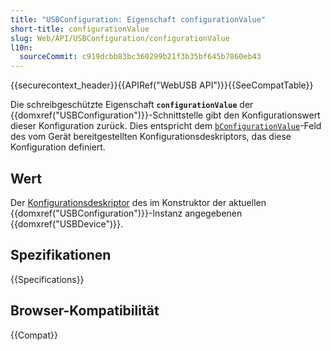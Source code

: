 ```yaml
---
title: "USBConfiguration: Eigenschaft configurationValue"
short-title: configurationValue
slug: Web/API/USBConfiguration/configurationValue
l10n:
  sourceCommit: c919dcbb83bc360299b21f3b35bf645b7860eb43
---
```


{{securecontext_header}}{{APIRef("WebUSB API")}}{{SeeCompatTable}}

Die schreibgeschützte Eigenschaft **`configurationValue`** der {{domxref("USBConfiguration")}}-Schnittstelle gibt den Konfigurationswert dieser Konfiguration zurück. Dies entspricht dem [`bConfigurationValue`](https://www.beyondlogic.org/usbnutshell/usb5.shtml#ConfigurationDescriptors)-Feld des vom Gerät bereitgestellten Konfigurationsdeskriptors, das diese Konfiguration definiert.

## Wert

Der [Konfigurationsdeskriptor](https://www.beyondlogic.org/usbnutshell/usb5.shtml#ConfigurationDescriptors) des im Konstruktor der aktuellen {{domxref("USBConfiguration")}}-Instanz angegebenen {{domxref("USBDevice")}}.

## Spezifikationen

{{Specifications}}

## Browser-Kompatibilität

{{Compat}}
